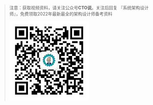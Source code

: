 > 注意：获取视频资料，请关注公众号**CTO说**。关注后回复  『系统架构设计师』，免费领取2022年最新最全的架构设计师备考资料
>
> ![公众号二维码](../../img/qrcode.jpg)